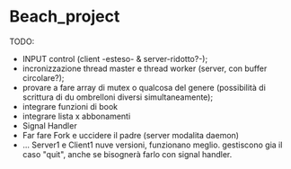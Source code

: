 # Beach_project
TODO:
* INPUT control (client -esteso- & server-ridotto?-);
* incronizzazione thread master e thread worker (server, con buffer circolare?);
* provare a fare array di mutex o qualcosa del genere (possibilità di scrittura di du ombrelloni diversi simultaneamente);
* integrare funzioni di book
* integrare lista x abbonamenti
* Signal Handler
* Far fare Fork e uccidere il padre (server modalita daemon)
* ...
Server1 e Client1 nuve versioni, funzionano meglio. gestiscono gia il caso "quit", anche se bisognerà farlo con signal handler.
